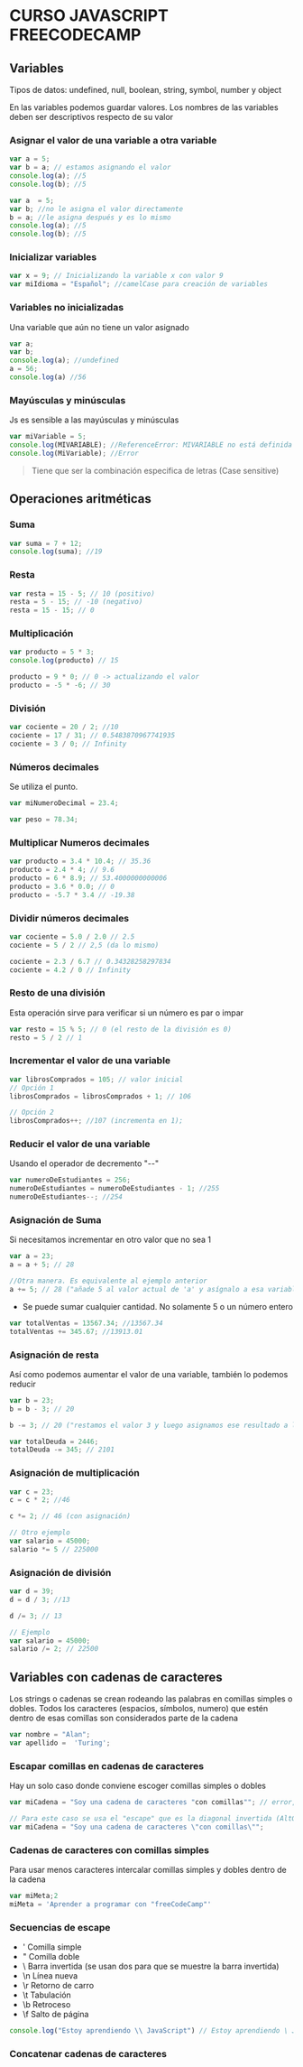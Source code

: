 # CURSO JAVASCRIPT FREECODECAMP

## Variables
Tipos de datos: undefined, null, boolean, string, symbol, number y object

En las variables podemos guardar valores. Los nombres de las variables deben ser descriptivos respecto de su valor

### Asignar el valor de una variable a otra variable
```javascript
var a = 5;
var b = a; // estamos asignando el valor
console.log(a); //5
console.log(b); //5

var a  = 5;
var b; //no le asigna el valor directamente
b = a; //le asigna después y es lo mismo
console.log(a); //5
console.log(b); //5

```
### Inicializar variables
```javascript
var x = 9; // Inicializando la variable x con valor 9
var miIdioma = "Español"; //camelCase para creación de variables
```
### Variables no inicializadas
Una variable que aún no tiene un valor asignado
```javascript
var a;
var b;
console.log(a); //undefined
a = 56;
console.log(a) //56
```
### Mayúsculas y minúsculas
Js es sensible a las mayúsculas y minúsculas
```javascript
var miVariable = 5;
console.log(MIVARIABLE); //ReferenceError: MIVARIABLE no está definida
console.log(MiVariable); //Error
```
> Tiene que ser la combinación especifica de letras (Case sensitive)

## Operaciones aritméticas

### Suma
```javascript
var suma = 7 + 12;
console.log(suma); //19
```
### Resta
```javascript
var resta = 15 - 5; // 10 (positivo)
resta = 5 - 15; // -10 (negativo)
resta = 15 - 15; // 0
```
### Multiplicación
```javascript
var producto = 5 * 3;
console.log(producto) // 15

producto = 9 * 0; // 0 -> actualizando el valor
producto = -5 * -6; // 30
```
### División
```javascript
var cociente = 20 / 2; //10
cociente = 17 / 31; // 0.5483870967741935
cociente = 3 / 0; // Infinity
```
### Números decimales
Se utiliza el punto.
```javascript
var miNumeroDecimal = 23.4;

var peso = 78.34;
```
### Multiplicar Numeros decimales
```javascript
var producto = 3.4 * 10.4; // 35.36
producto = 2.4 * 4; // 9.6
producto = 6 * 8.9; // 53.4000000000006
producto = 3.6 * 0.0; // 0
producto = -5.7 * 3.4 // -19.38
```
### Dividir números decimales
```javascript
var cociente = 5.0 / 2.0 // 2.5
cociente = 5 / 2 // 2,5 (da lo mismo)

cociente = 2.3 / 6.7 // 0.34328258297834
cociente = 4.2 / 0 // Infinity
```
### Resto de una división
Esta operación sirve para verificar si un número es par o impar
```javascript
var resto = 15 % 5; // 0 (el resto de la división es 0)
resto = 5 / 2 // 1
```
### Incrementar el valor de una variable
```javascript
var librosComprados = 105; // valor inicial
// Opción 1
librosComprados = librosComprados + 1; // 106

// Opción 2
librosComprados++; //107 (incrementa en 1);

```
### Reducir el valor de una variable
Usando el operador de decremento "--"
```javascript
var numeroDeEstudiantes = 256;
numeroDeEstudiantes = numeroDeEstudiantes - 1; //255
numeroDeEstudiantes--; //254 
```
### Asignación de Suma
Si necesitamos incrementar en otro valor que no sea 1
```javascript
var a = 23;
a = a + 5; // 28

//Otra manera. Es equivalente al ejemplo anterior
a += 5; // 28 ("añade 5 al valor actual de 'a' y asígnalo a esa variable)
```
* Se puede sumar cualquier cantidad. No solamente 5 o un número entero
```javascript
var totalVentas = 13567.34; //13567.34
totalVentas += 345.67; //13913.01
```
### Asignación de resta
Así como podemos aumentar el valor de una variable, también lo podemos reducir
```javascript
var b = 23;
b = b - 3; // 20

b -= 3; // 20 ("restamos el valor 3 y luego asignamos ese resultado a la variable)

var totalDeuda = 2446;
totalDeuda -= 345; // 2101
```
### Asignación de multiplicación
```javascript
var c = 23;
c = c * 2; //46

c *= 2; // 46 (con asignación)

// Otro ejemplo
var salario = 45000;
salario *= 5 // 225000
```
### Asignación de división
```javascript
var d = 39;
d = d / 3; //13

d /= 3; // 13

// Ejemplo
var salario = 45000;
salario /= 2; // 22500
```

## Variables con cadenas de caracteres
Los strings o cadenas se crean rodeando las palabras en comillas simples o dobles. 
Todos los caracteres (espacios, símbolos, numero) que estén dentro de esas comillas son considerados parte de la cadena
```javascript
var nombre = "Alan";
var apellido =  'Turing';
```
### Escapar comillas en cadenas de caracteres
Hay un solo caso donde  conviene escoger comillas simples o dobles
```javascript
var miCadena = "Soy una cadena de caracteres "con comillas""; // error, "con comillas" queda fuera de la cadena

// Para este caso se usa el "escape" que es la diagonal invertida (AltGr + ?). Ahora ya no habrá error e incluirá la palabra con comillas
var miCadena = "Soy una cadena de caracteres \"con comillas\"";
```
### Cadenas de caracteres con comillas simples
Para usar  menos caracteres intercalar comillas simples y dobles dentro de la cadena
```javascript
var miMeta;2
miMeta = 'Aprender a programar con "freeCodeCamp"'
```
### Secuencias de escape
- \'    Comilla simple
- \"    Comilla doble
- \\    Barra invertida (se usan dos para que se muestre la barra invertida)
- \n    Línea nueva
- \r    Retorno de carro
- \t    Tabulación
- \b    Retroceso
- \f    Salto de página
```javascript
console.log("Estoy aprendiendo \\ JavaScript") // Estoy aprendiendo \ JavaScript
```
### Concatenar cadenas de caracteres